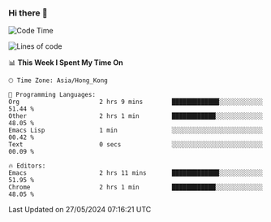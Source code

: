 ### Hi there 👋

<!--
**nicehiro/nicehiro** is a ✨ _special_ ✨ repository because its `README.md` (this file) appears on your GitHub profile.

Here are some ideas to get you started:

- 🔭 I’m currently working on ...
- 🌱 I’m currently learning ...
- 👯 I’m looking to collaborate on ...
- 🤔 I’m looking for help with ...
- 💬 Ask me about ...
- 📫 How to reach me: ...
- 😄 Pronouns: ...
- ⚡ Fun fact: ...
-->

<!--START_SECTION:waka-->
![Code Time](http://img.shields.io/badge/Code%20Time-328%20hrs%2011%20mins-blue)

![Lines of code](https://img.shields.io/badge/From%20Hello%20World%20I%27ve%20Written-2.7%20million%20lines%20of%20code-blue)

📊 **This Week I Spent My Time On** 

```text
🕑︎ Time Zone: Asia/Hong_Kong

💬 Programming Languages: 
Org                      2 hrs 9 mins        █████████████░░░░░░░░░░░░   51.44 % 
Other                    2 hrs 1 min         ████████████░░░░░░░░░░░░░   48.05 % 
Emacs Lisp               1 min               ░░░░░░░░░░░░░░░░░░░░░░░░░   00.42 % 
Text                     0 secs              ░░░░░░░░░░░░░░░░░░░░░░░░░   00.09 % 

🔥 Editors: 
Emacs                    2 hrs 11 mins       █████████████░░░░░░░░░░░░   51.95 % 
Chrome                   2 hrs 1 min         ████████████░░░░░░░░░░░░░   48.05 % 
```


 Last Updated on 27/05/2024 07:16:21 UTC
<!--END_SECTION:waka-->
